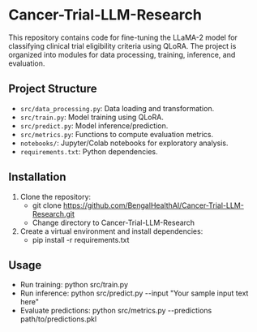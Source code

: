 # Cancer-Trial-LLM-Research

This repository contains code for fine-tuning the LLaMA-2 model for classifying clinical trial eligibility criteria using QLoRA. The project is organized into modules for data processing, training, inference, and evaluation.

## Project Structure
- `src/data_processing.py`: Data loading and transformation.
- `src/train.py`: Model training using QLoRA.
- `src/predict.py`: Model inference/prediction.
- `src/metrics.py`: Functions to compute evaluation metrics.
- `notebooks/`: Jupyter/Colab notebooks for exploratory analysis.
- `requirements.txt`: Python dependencies.

## Installation
1. Clone the repository: 
    - git clone https://github.com/BengalHealthAI/Cancer-Trial-LLM-Research.git
    - Change directory to Cancer-Trial-LLM-Research
2. Create a virtual environment and install dependencies:
    - pip install -r requirements.txt

## Usage
- Run training: python src/train.py
- Run inference: python src/predict.py --input "Your sample input text here"
- Evaluate predictions: python src/metrics.py --predictions path/to/predictions.pkl
